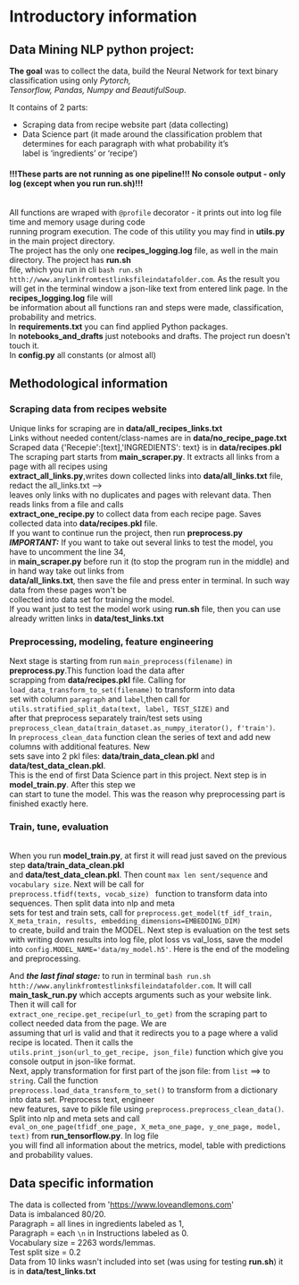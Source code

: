 # **Introductory information**

## Data Mining NLP python project:
**The goal** was to collect the data, build the Neural Network for text binary classification using only _Pytorch, 
<br>Tensorflow, Pandas, Numpy and BeautifulSoup_. 

It contains of 2 parts: 
- Scraping data from recipe website part (data collecting)
- Data Science part (it made around the classification problem that determines for each paragraph with what probability it’s 
  <br>label is ‘ingredients’ or ‘recipe’)
#### !!!These parts are not running as one pipeline!!! No console output - only log (except when you run run.sh)!!!

<br>All functions are wraped with `@profile` decorator - it prints out into log file time and memory usage during code 
<br>running program execution. The code of this utility you may find in **utils.py** in the main project directory.
<br>The project has the only one **recipes_logging.log** file, as well in the main directory. The project has **run.sh**
<br>file, which you run in cli  `bash run.sh htth://www.anylinkfromtestlinksfileindatafolder.com`. As the result you 
<br>will get  in the terminal window a json-like text from entered link page. In the **recipes_logging.log** file will 
<br>be information about all functions ran and steps were made, classification, probability and metrics. 
<br>In **requirements.txt** you can find applied Python packages.
<br>In **notebooks_and_drafts** just notebooks and drafts. The project run doesn't touch it.
<br>In **config.py** all constants (or almost all)
## Methodological information
### **Scraping data from recipes website**

Unique links for scraping are in **data/all_recipes_links.txt**
<br>Links without needed content/class-names are in **data/no_recipe_page.txt**
<br>Scraped data {'Recepie':[text],'INGREDIENTS': text} is in **data/recipes.pkl**
<br>The scraping part starts from **main_scraper.py**. It extracts all links from a page with all recipes using 
<br>**extract_all_links.py**,writes down collected links into **data/all_links.txt** file, redact the all_links.txt --> 
<br>leaves only links with no duplicates and pages with relevant data. Then reads links from a file and calls 
<br>**extract_one_recipe.py** to collect data from each recipe page. Saves collected data into **data/recipes.pkl** file.
<br> If you want to continue run the project, then run **preprocess.py**
<br>_**IMPORTANT:**_ If you want to take out several links to test the model, you have to uncomment the line 34, 
<br> in **main_scraper.py** before run it (to stop the program run in the middle) and in hand way take out links from 
<br> **data/all_links.txt**, then save the file and press enter in terminal. In such way data from these pages won't be 
<br>collected into data set for training the model.
<br>If you want just to test the model work using **run.sh** file, then you can use already written links in **data/test_links.txt**
### **Preprocessing, modeling, feature engineering**
Next stage is starting from run `main_preprocess(filename)` in **preprocess.py**.This function load the data after 
<br>scrapping from **data/recipes.pkl** file. Calling for `load_data_transform_to_set(filename)` to transform into data 
<br>set with column `paragraph` and `label`,then call for `utils.stratified_split_data(text, label, TEST_SIZE)` and 
<br>after that preprocess separately train/test sets using `preprocess_clean_data(train_dataset.as_numpy_iterator(), f'train')`.
<br>In  `preprocess_clean_data` function clean the series of text and add new columns with additional features. New 
<br>sets save into 2 pkl files: **data/train_data_clean.pkl** and **data/test_data_clean.pkl**.
<br>This is the end of first Data Science part in this project. Next step is in **model_train.py**. After this step we 
<br>can start to tune the model. This was the reason why preprocessing part is finished exactly here.

### **Train, tune, evaluation**
<br>When you run **model_train.py**, at first it will read  just saved on the previous step **data/train_data_clean.pkl** 
<br>and **data/test_data_clean.pkl**. Then count `max len sent/sequence` and `vocabulary size`. Next will be call for 
<br>`preprocess.tfidf(texts, vocab_size) ` function to transform data into sequences. Then split data into nlp and meta 
<br>sets for test and train sets, call for
        `preprocess.get_model(tf_idf_train, X_meta_train, results, embedding_dimensions=EMBEDDING_DIM)`
<br> to create, build and train the MODEL. Next step is evaluation on the test sets with writing down results into log 
file, plot loss vs val_loss, save the model into `config.MODEL_NAME='data/my_model.h5'`. Here is the end of the modeling
<br>and preprocessing.

And **_the last final stage:_** to run in terminal `bash run.sh htth://www.anylinkfromtestlinksfileindatafolder.com`. 
It will call **main_task_run.py** which accepts arguments such as your website link. Then it will call for 
<br>`extract_one_recipe.get_recipe(url_to_get)` from the scraping part to collect needed data from the page. We are
<br>assuming  that url is valid and that it redirects you to a page where a valid recipe is located. Then it calls the 
<br>`utils.print_json(url_to_get_recipe, json_file)` function which give you console output in json-like format.
<br>Next, apply transformation for first part of the json file: from `list` ==> to `string`. Call the function 
<br>`preprocess.load_data_transform_to_set()` to transform from a dictionary into data set. Preprocess text, engineer 
<br> new features, save to pikle file using `preprocess.preprocess_clean_data()`. Split into nlp and meta sets and call
<br> `eval_on_one_page(tfidf_one_page, X_meta_one_page, y_one_page, model, text)` from **run_tensorflow.py**. In log file
<br> you will find all information about the metrics, model, table with predictions and probability values.

## Data specific information

The data is collected from 'https://www.loveandlemons.com'
<br>Data is imbalanced 80/20. 
<br>Paragraph = all lines in ingredients labeled as 1, 
<br>Paragraph = each `\n` in Instructions labeled as 0.
<br>Vocabulary size = 2263 words/lemmas. 
<br>Test split size = 0.2
<br>Data from 10 links wasn't included into set (was using for testing **run.sh**) it is in **data/test_links.txt**